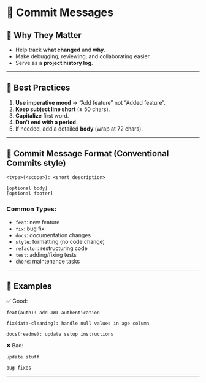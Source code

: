

# 📝 Commit Messages

## 🔹 Why They Matter

* Help track **what changed** and **why**.
* Make debugging, reviewing, and collaborating easier.
* Serve as a **project history log**.

---

## 🔹 Best Practices

1. **Use imperative mood** → “Add feature” not “Added feature”.
2. **Keep subject line short** (≤ 50 chars).
3. **Capitalize** first word.
4. **Don’t end with a period.**
5. If needed, add a detailed **body** (wrap at 72 chars).

---

## 🔹 Commit Message Format (Conventional Commits style)

```
<type>(<scope>): <short description>

[optional body]
[optional footer]
```

### Common Types:

* `feat`: new feature
* `fix`: bug fix
* `docs`: documentation changes
* `style`: formatting (no code change)
* `refactor`: restructuring code
* `test`: adding/fixing tests
* `chore`: maintenance tasks

---

## 🔹 Examples

✅ Good:

```
feat(auth): add JWT authentication
```

```
fix(data-cleaning): handle null values in age column
```

```
docs(readme): update setup instructions
```

❌ Bad:

```
update stuff
```

```
bug fixes
```

---
